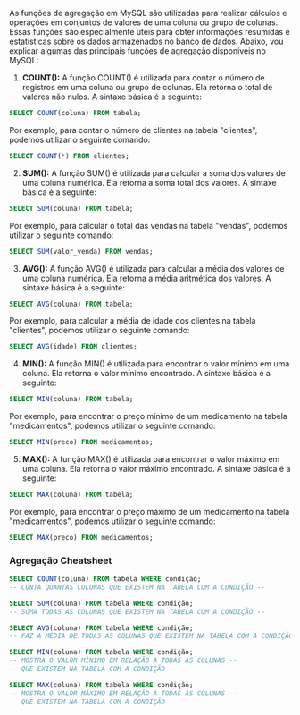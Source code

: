 As funções de agregação em MySQL são utilizadas para realizar cálculos e operações em conjuntos de valores de uma coluna ou grupo de colunas. Essas funções são especialmente úteis para obter informações resumidas e estatísticas sobre os dados armazenados no banco de dados. Abaixo, vou explicar algumas das principais funções de agregação disponíveis no MySQL:

1. **COUNT():**
A função COUNT() é utilizada para contar o número de registros em uma coluna ou grupo de colunas. Ela retorna o total de valores não nulos. A sintaxe básica é a seguinte:

```sql
SELECT COUNT(coluna) FROM tabela;
```

Por exemplo, para contar o número de clientes na tabela "clientes", podemos utilizar o seguinte comando:

```sql
SELECT COUNT(*) FROM clientes;
```

2. **SUM():**
A função SUM() é utilizada para calcular a soma dos valores de uma coluna numérica. Ela retorna a soma total dos valores. A sintaxe básica é a seguinte:

```sql
SELECT SUM(coluna) FROM tabela;
```

Por exemplo, para calcular o total das vendas na tabela "vendas", podemos utilizar o seguinte comando:

```sql
SELECT SUM(valor_venda) FROM vendas;
```

3. **AVG():**
A função AVG() é utilizada para calcular a média dos valores de uma coluna numérica. Ela retorna a média aritmética dos valores. A sintaxe básica é a seguinte:

```sql
SELECT AVG(coluna) FROM tabela;
```

Por exemplo, para calcular a média de idade dos clientes na tabela "clientes", podemos utilizar o seguinte comando:

```sql
SELECT AVG(idade) FROM clientes;
```

4. **MIN():**
A função MIN() é utilizada para encontrar o valor mínimo em uma coluna. Ela retorna o valor mínimo encontrado. A sintaxe básica é a seguinte:

```sql
SELECT MIN(coluna) FROM tabela;
```

Por exemplo, para encontrar o preço mínimo de um medicamento na tabela "medicamentos", podemos utilizar o seguinte comando:

```sql
SELECT MIN(preco) FROM medicamentos;
```

5. **MAX():**
A função MAX() é utilizada para encontrar o valor máximo em uma coluna. Ela retorna o valor máximo encontrado. A sintaxe básica é a seguinte:

```sql
SELECT MAX(coluna) FROM tabela;
```

Por exemplo, para encontrar o preço máximo de um medicamento na tabela "medicamentos", podemos utilizar o seguinte comando:

```sql
SELECT MAX(preco) FROM medicamentos;
```

<h3> Agregação Cheatsheet</h3>

```sql
SELECT COUNT(coluna) FROM tabela WHERE condição;
-- CONTA QUANTAS COLUNAS QUE EXISTEM NA TABELA COM A CONDIÇÃO --

SELECT SUM(coluna) FROM tabela WHERE condição;
-- SOMA TODAS AS COLUNAS QUE EXISTEM NA TABELA COM A CONDIÇÃO --

SELECT AVG(coluna) FROM tabela WHERE condição;
-- FAZ A MÉDIA DE TODAS AS COLUNAS QUE EXISTEM NA TABELA COM A CONDIÇÃO --

SELECT MIN(coluna) FROM tabela WHERE condição;
-- MOSTRA O VALOR MÍNIMO EM RELAÇÃO A TODAS AS COLUNAS --
-- QUE EXISTEM NA TABELA COM A CONDIÇÃO --

SELECT MAX(coluna) FROM tabela WHERE condição;
-- MOSTRA O VALOR MÁXIMO EM RELAÇÃO A TODAS AS COLUNAS --
-- QUE EXISTEM NA TABELA COM A CONDIÇÃO --
```
